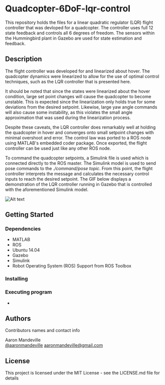 # Quadcopter-6DoF-lqr-control

This repository holds the files for a linear quadratic regulator (LQR) flight controller that was devloped for a quadcopter. The controller uses full 12 state feedback and controls all 6 degrees of freedom. The sensors within the Hummingbird plant in Gazebo are used for state estimation and feedback.

## Description

The flight controller was developed for and linearized about hover. The quadcopter dynamics were linearized to allow for the use of optimal control techniques, such as the LQR controller that is presented here. 

It should be noted that since the states were linearized about the hover condition, large set point changes will cause the quadcopter to become unstable. This is expected since the linearization only holds true for some deviations from the desired setpoint. Likewise, large yaw angle commands will also cause some instability, as this violates the small angle approximation that was used during the linearization process. 

Despite these caveats, the LQR controller does remarkably well at holding the quadcopter in hover and converges onto small setpoint changes with minimal overshoot and error. The control law was ported to a ROS node using MATLAB's embedded coder package. Once exported, the flight controller can be used just like any other ROS node. 

To command the quadcopter setpoints, a Simulink file is used which is connected directly to the ROS master. The Simulink model is used to send pose commands to the _./command/pose topic_. From this point, the flight controller interprets the message and calculates the necessary control inputs to reach the desired setpoint. The GIF below displays a demonstration of the LQR controller running in Gazebo that is controlled with the aforementioned Simulink model.

![Alt text](/screenshots/LQR_ROS.gif?raw=true "LQR Controller Running in Gazebo")


## Getting Started

### Dependencies

* MATLAB
* ROS
* Ubuntu 14.04
* Gazebo
* Simulink
* Robot Operating System (ROS) Support from ROS Toolbox

### Installing


### Executing program

* 

## Authors

Contributors names and contact info

Aaron Mandeville  
[@aaronmandeville](https://www.linkedin.com/in/aaronmandeville/)
aaronmandeville@gmail.com


## License

This project is licensed under the MIT License - see the LICENSE.md file for details
